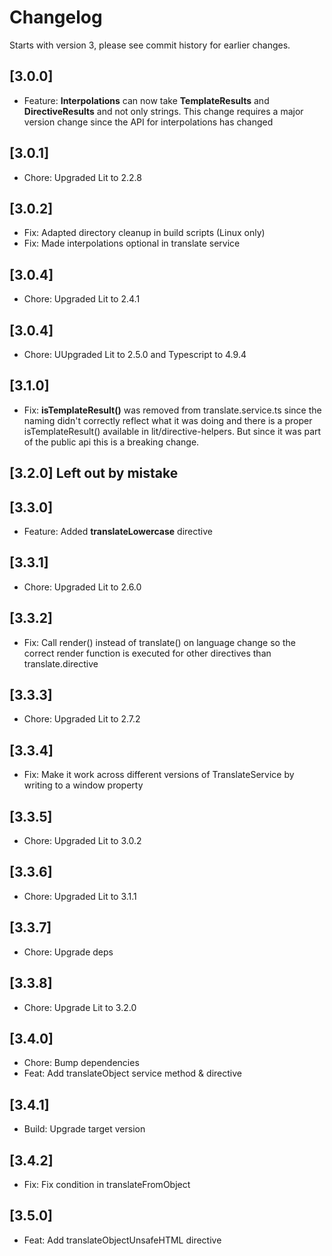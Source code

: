 # Changelog
Starts with version 3, please see commit history for earlier changes.

## [3.0.0]
- Feature: **Interpolations** can now take **TemplateResults** and **DirectiveResults** and not only strings. This change requires a major version change since the API for interpolations has changed

## [3.0.1]
- Chore: Upgraded Lit to 2.2.8

## [3.0.2]
- Fix: Adapted directory cleanup in build scripts (Linux only)
- Fix: Made interpolations optional in translate service

## [3.0.4]
- Chore: Upgraded Lit to 2.4.1

## [3.0.4]
- Chore: UUpgraded Lit to 2.5.0 and Typescript to 4.9.4

## [3.1.0]
- Fix: **isTemplateResult()** was removed from translate.service.ts since the naming didn't correctly reflect what it was doing and there is a proper
  isTemplateResult() available in lit/directive-helpers. But since it was part of the public api this is a breaking change.

## [3.2.0] Left out by mistake

## [3.3.0]
- Feature: Added **translateLowercase** directive

## [3.3.1]
- Chore: Upgraded Lit to 2.6.0

## [3.3.2]
- Fix: Call render() instead of translate() on language change so the correct render function is executed for other directives than translate.directive

## [3.3.3]
- Chore: Upgraded Lit to 2.7.2

## [3.3.4]
- Fix: Make it work across different versions of TranslateService by writing to a window property

## [3.3.5]
- Chore: Upgraded Lit to 3.0.2

## [3.3.6]
- Chore: Upgraded Lit to 3.1.1

## [3.3.7]
- Chore: Upgrade deps

## [3.3.8]
- Chore: Upgrade Lit to 3.2.0

## [3.4.0]
- Chore: Bump dependencies
- Feat: Add translateObject service method & directive

## [3.4.1]
- Build: Upgrade target version

## [3.4.2]
- Fix: Fix condition in translateFromObject

## [3.5.0]
- Feat: Add translateObjectUnsafeHTML directive